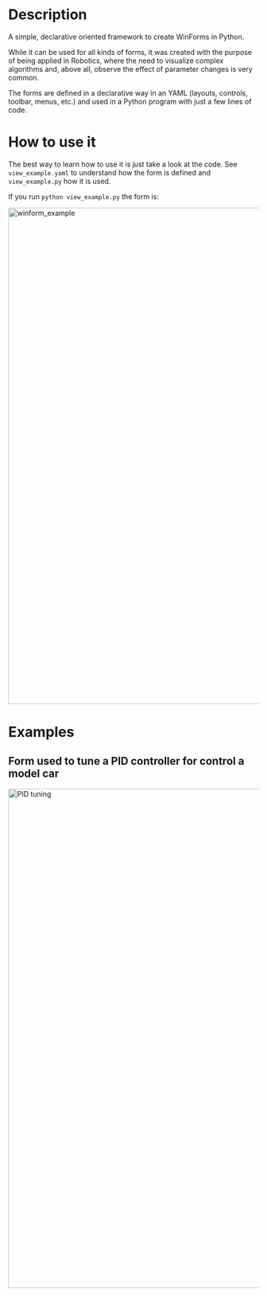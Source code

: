 # Description
A simple, declarative oriented framework to create WinForms in Python.

While it can be used for all kinds of forms, it was created with the purpose of being applied in Robotics, where the need to visualize complex algorithms and, above all, observe the effect of parameter changes is very common.

The forms are defined in a declarative way in an YAML (layouts, controls, toolbar, menus, etc.) and used in a Python program with just a few lines of code.

# How to use it
The best way to learn how to use it is just take a look at the code. See `view_example.yaml` to understand how the form is defined and `view_example.py` how it is used.

If you run `python view_example.py` the form is: 

<img width="997" alt="winform_example" src="https://github.com/njodal/WIndow_form/assets/28706901/ab02ce1f-9409-454d-8d95-e130fe6d77ed">


# Examples

## Form used to tune a PID controller for control a model car

<img width="1003" alt="PID tuning" src="https://github.com/njodal/WIndow_form/assets/28706901/c978edfc-808b-47d4-993c-22d00b7fd154">






